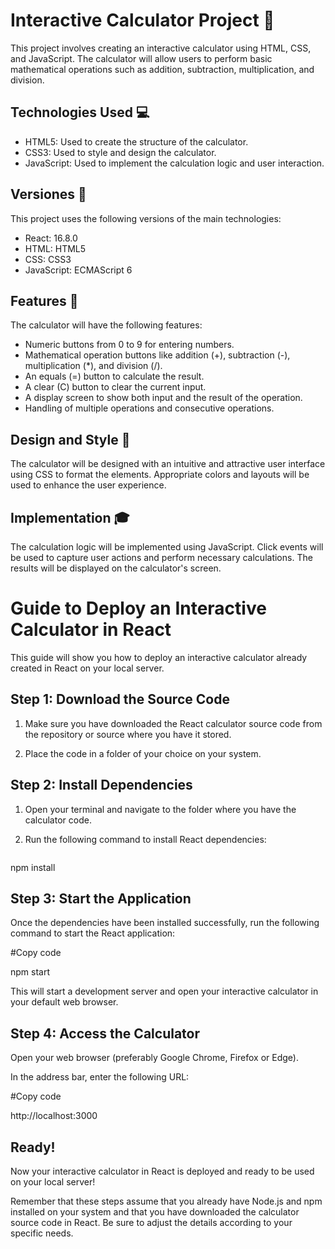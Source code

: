 # Interactive Calculator Project 📌

This project involves creating an interactive calculator using HTML, CSS, and JavaScript. The calculator will allow users to perform basic mathematical operations such as addition, subtraction, multiplication, and division.

## Technologies Used :computer:

- HTML5: Used to create the structure of the calculator.
- CSS3: Used to style and design the calculator.
- JavaScript: Used to implement the calculation logic and user interaction.

## Versiones :speech_balloon:

This project uses the following versions of the main technologies:

- React: 16.8.0
- HTML: HTML5
- CSS: CSS3
- JavaScript: ECMAScript 6

## Features :floppy_disk:

The calculator will have the following features:

- Numeric buttons from 0 to 9 for entering numbers.
- Mathematical operation buttons like addition (+), subtraction (-), multiplication (*), and division (/).
- An equals (=) button to calculate the result.
- A clear (C) button to clear the current input.
- A display screen to show both input and the result of the operation.
- Handling of multiple operations and consecutive operations.

## Design and Style :memo:

The calculator will be designed with an intuitive and attractive user interface using CSS to format the elements. Appropriate colors and layouts will be used to enhance the user experience.

## Implementation :mortar_board:

The calculation logic will be implemented using JavaScript. Click events will be used to capture user actions and perform necessary calculations. The results will be displayed on the calculator's screen.

# Guide to Deploy an Interactive Calculator in React

This guide will show you how to deploy an interactive calculator already created in React on your local server.

## Step 1: Download the Source Code

1. Make sure you have downloaded the React calculator source code from the repository or source where you have it stored.

2. Place the code in a folder of your choice on your system.

## Step 2: Install Dependencies

1. Open your terminal and navigate to the folder where you have the calculator code.

2. Run the following command to install React dependencies:

    ```bash
npm install

## Step 3: Start the Application
Once the dependencies have been installed successfully, run the following command to start the React application:


#Copy code

npm start

This will start a development server and open your interactive calculator in your default web browser.

## Step 4: Access the Calculator
Open your web browser (preferably Google Chrome, Firefox or Edge).

In the address bar, enter the following URL:

#Copy code

http://localhost:3000

## Ready!
Now your interactive calculator in React is deployed and ready to be used on your local server!

Remember that these steps assume that you already have Node.js and npm installed on your system and that you have downloaded the calculator source code in React. Be sure to adjust the details according to your specific needs.
